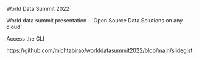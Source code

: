 World Data Summit 2022

World data summit presentation - 'Open Source Data Solutions on any cloud'

Access the CLI 

https://github.com/michtabirao/worlddatasummit2022/blob/main/slidegist
